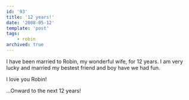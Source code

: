 ```yaml
---
id: '93'
title: '12 years!'
date: '2008-05-12'
template: 'post'
tags:
    - robin
archived: true
---
```


I have been married to Robin, my wonderful wife, for 12 years. I am very lucky
and married my bestest friend and boy have we had fun.

I love you Robin!

...Onward to the next 12 years!
